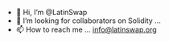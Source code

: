 - 👋 Hi, I’m @LatinSwap
- 💞️ I’m looking for collaborators on Solidity ...
- 📫 How to reach me ... info@latinswap.org

<!---
LatinSwap/LatinSwap is a ✨ special ✨ repository for a future idea Latin Bank
--->

